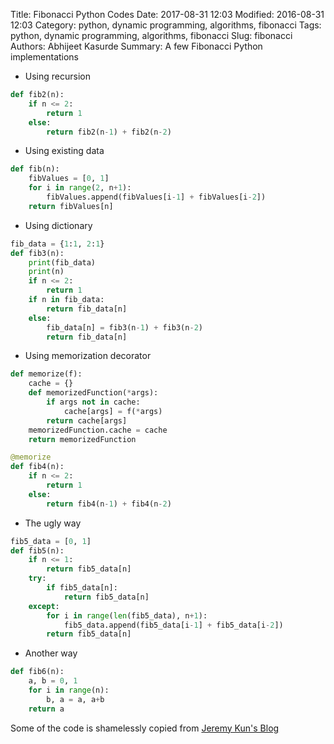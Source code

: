Title: Fibonacci Python Codes
Date: 2017-08-31 12:03
Modified: 2016-08-31 12:03
Category: python, dynamic programming, algorithms, fibonacci
Tags: python, dynamic programming, algorithms, fibonacci
Slug: fibonacci
Authors: Abhijeet Kasurde
Summary: A few Fibonacci Python implementations


* Using recursion

```Python
def fib2(n):
    if n <= 2:
        return 1
    else:
        return fib2(n-1) + fib2(n-2)
```

* Using existing data

```python
def fib(n):
    fibValues = [0, 1]
    for i in range(2, n+1):
        fibValues.append(fibValues[i-1] + fibValues[i-2])
    return fibValues[n]
```

* Using dictionary

```python
fib_data = {1:1, 2:1}
def fib3(n):
    print(fib_data)
    print(n)
    if n <= 2:
        return 1
    if n in fib_data:
        return fib_data[n]
    else:
        fib_data[n] = fib3(n-1) + fib3(n-2)
        return fib_data[n]
```

* Using memorization decorator

```python
def memorize(f):
    cache = {}
    def memorizedFunction(*args):
        if args not in cache:
            cache[args] = f(*args)
        return cache[args]
    memorizedFunction.cache = cache
    return memorizedFunction

@memorize
def fib4(n):
    if n <= 2:
        return 1
    else:
        return fib4(n-1) + fib4(n-2)
```

* The ugly way

```python
fib5_data = [0, 1]
def fib5(n):
    if n <= 1:
        return fib5_data[n]
    try:
        if fib5_data[n]:
            return fib5_data[n]
    except:
        for i in range(len(fib5_data), n+1):
            fib5_data.append(fib5_data[i-1] + fib5_data[i-2])
        return fib5_data[n]
```

* Another way

```python
def fib6(n):
    a, b = 0, 1
    for i in range(n):
        b, a = a, a+b
    return a
```


Some of the code is shamelessly copied from [Jeremy Kun's Blog](https://jeremykun.com/2012/01/12/a-spoonful-of-python/)